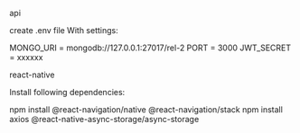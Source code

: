 api

create .env file With settings:

MONGO_URI = mongodb://127.0.0.1:27017/rel-2
PORT = 3000
JWT_SECRET = xxxxxx

react-native

Install following dependencies:

npm install @react-navigation/native @react-navigation/stack
npm install axios @react-native-async-storage/async-storage
